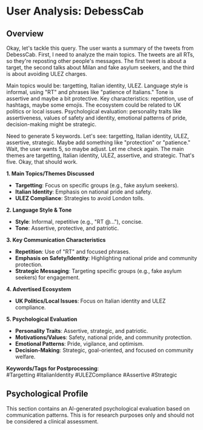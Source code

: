 # User Analysis: DebessCab

## Overview

<think>
Okay, let's tackle this query. The user wants a summary of the tweets from DebessCab. First, I need to analyze the main topics. The tweets are all RTs, so they're reposting other people's messages. The first tweet is about a target, the second talks about Milan and fake asylum seekers, and the third is about avoiding ULEZ charges.

Main topics would be: targetting, Italian identity, ULEZ. Language style is informal, using "RT" and phrases like "patience of Italians." Tone is assertive and maybe a bit protective. Key characteristics: repetition, use of hashtags, maybe some emojis. The ecosystem could be related to UK politics or local issues. Psychological evaluation: personality traits like assertiveness, values of safety and identity, emotional patterns of pride, decision-making might be strategic.

Need to generate 5 keywords. Let's see: targetting, Italian identity, ULEZ, assertive, strategic. Maybe add something like "protection" or "patience." Wait, the user wants 5, so maybe adjust. Let me check again. The main themes are targetting, Italian identity, ULEZ, assertive, and strategic. That's five. Okay, that should work.
</think>

**1. Main Topics/Themes Discussed**  
- **Targetting**: Focus on specific groups (e.g., fake asylum seekers).  
- **Italian Identity**: Emphasis on national pride and safety.  
- **ULEZ Compliance**: Strategies to avoid London tolls.  

**2. Language Style & Tone**  
- **Style**: Informal, repetitive (e.g., "RT @..."), concise.  
- **Tone**: Assertive, protective, and patriotic.  

**3. Key Communication Characteristics**  
- **Repetition**: Use of "RT" and focused phrases.  
- **Emphasis on Safety/Identity**: Highlighting national pride and community protection.  
- **Strategic Messaging**: Targeting specific groups (e.g., fake asylum seekers) for engagement.  

**4. Advertised Ecosystem**  
- **UK Politics/Local Issues**: Focus on Italian identity and ULEZ compliance.  

**5. Psychological Evaluation**  
- **Personality Traits**: Assertive, strategic, and patriotic.  
- **Motivations/Values**: Safety, national pride, and community protection.  
- **Emotional Patterns**: Pride, vigilance, and optimism.  
- **Decision-Making**: Strategic, goal-oriented, and focused on community welfare.  

**Keywords/Tags for Postprocessing**:  
#Targetting #ItalianIdentity #ULEZCompliance #Assertive #Strategic

## Psychological Profile

This section contains an AI-generated psychological evaluation based on communication patterns. This is for research purposes only and should not be considered a clinical assessment.